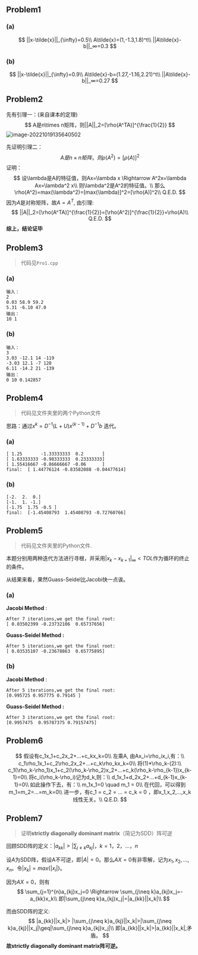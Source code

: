 ## Problem1

### (a)

$$
||x-\tilde{x}||_{\infty}=0.5\\
A\tilde{x}=(1,-1.3,1.8)^t\\
||A\tilde{x}-b||_∞=0.3
$$

### (b)

$$
||x-\tilde{x}||_{\infty}=0.9\\
A\tilde{x}-b=(1.27,-1.16,2.21)^t\\
||A\tilde{x}-b||_∞=0.27
$$

## Problem2

先有引理一：(来自课本的定理)
$$
A是n\times n矩阵，则||A||_2=[\rho(A^TA)]^{\frac{1}{2}}
$$
![image-20221019135640502](C:\Users\阿漆\AppData\Roaming\Typora\typora-user-images\image-20221019135640502.png)

先证明引理二：
$$
A是n\times n矩阵，则\rho(A^2)=[\rho(A)]^2
$$
证明：
$$
设\lambda是A的特征值，则Ax=\lambda x \Rightarrow A^2x=\lambda Ax=\lambda^2 x\\
则\lambda^2是A^2的特征值。\\
那么\rho(A^2)=max(\lambda^2)=[max(\lambda)]^2=[\rho(A)]^2\\
Q.E.D.
$$
因为$A$是对称矩阵，故$A=A^T$, 由引理: 
$$
||A||_2=[\rho(A^TA)]^{\frac{1}{2}}=[\rho(A^2)]^{\frac{1}{2}}=\rho(A)\\
Q.E.D.
$$
**综上，结论证毕**

## Problem3

> 代码见`Pro1.cpp`

### (a)

```
输入：
2
0.03 58.9 59.2
5.31 -6.10 47.0
输出：
10 1
```
### (b)

```
输入：
3
3.03 -12.1 14 -119
-3.03 12.1 -7 120
6.11 -14.2 21 -139
输出：
0 10 0.142857 
```

## Problem4

> 代码见文件夹里的两个Python文件

思路：通过$x^{k}=D^{-1}(L+U)x^{(k-1)}+D^{-1}b$ 迭代。

### (a)

```
[ 1.25       -1.33333333  0.2       ]
[ 1.63333333 -0.98333333  0.23333333]
[ 1.55416667 -0.86666667 -0.06      ]
final:  [ 1.44776124 -0.83582088 -0.04477614]
```

### (b)

```
[-2.  2.  0.]
[-1.  1. -1.]
[-1.75  1.75 -0.5 ]
final:  [-1.45408793  1.45408793 -0.72760766]
```

## Problem5

> 代码见文件夹里的Python文件.

本题分别用两种迭代方法进行寻根，并采用$|x_k-x_{k+1}|_{\infty}<TOL$作为循环的终止的条件。

从结果来看，果然Guass-Seidel比Jacobi快一点诶。

### (a)

**Jacobi Method** : 

```
After 7 iterations,we get the final root:
[ 0.03502399 -0.23732106  0.65737656]
```

**Guass-Seidel Method :**

```
After 5 iterations,we get the final root: 
[ 0.03535107 -0.23678863  0.65775895]
```

### (b)

**Jacobi Method** :

```
After 5 iterations,we get the final root: 
[0.995725 0.957775 0.79145 ]
```

**Guass-Seidel Method :**

```
After 3 iterations,we get the final root: 
[0.9957475  0.95787375 0.79157475]
```



## Problem6

$$
假设有c_1x_1+c_2x_2+…+c_kx_k=0\\
左乘A, 由Ax_i=\rho_ix_i,有：\\
c_1\rho_1x_1+c_2\rho_2x_2+…+c_k\rho_kx_k=0\\
将(1)*\rho_k-(2):\\
c_1(\rho_k-\rho_1)x_1+c_2(\rho_k-\rho_2)x_2+…+c_k(\rho_k-\rho_{k-1})x_{k-1}=0\\
将c_i(\rho_k-\rho_i)记为d_k,则：\\
d_1x_1+d_2x_2+…+d_{k-1}x_{k-1}=0\\
如此操作下去，有：\\
m_1x_1=0 \quad m_1 = 0\\
在代回，可以得到m_1=m_2=…=m_k=0\\
进一步，有c_1 = c_2 = … = c_k = 0 ，即x_1,x_2,…,x_k线性无关。\\
Q.E.D.
$$

## Problem7

> 证明**strictly diagonally dominant matrix**（简记为SDD）阵可逆

回顾SDD阵的定义：$|a_{kk}|> |\sum_{j\neq k}a_{kj}|，k=1，2，…，n$

设$A$为SDD阵，假设A不可逆，即$|A|=0$。那么$AX=0$有非零解，记为$x_1,x_2,…,x_n$。令$|x_k|=max\{|x_i|\}$。

因为$AX=0$，则有
$$
\sum_{j=1}^{n}a_{kj}x_j=0 \Rightarrow \sum_{j\neq k}a_{kj}x_j=-a_{kk}x_k\\
即|\sum_{j\neq k}a_{kj}x_j|=|a_{kk}||x_k|\\
$$

而由SDD阵的定义:
$$
|a_{kk}||x_k|> |\sum_{j\neq k}a_{kj}||x_k|>|\sum_{j\neq k}a_{kj}||x_j|\geq|\sum_{j\neq k}a_{kj}x_j|\\
即|a_{kk}||x_k|>|a_{kk}||x_k|,矛盾。
$$
**故strictly diagonally dominant matrix阵可逆。**
